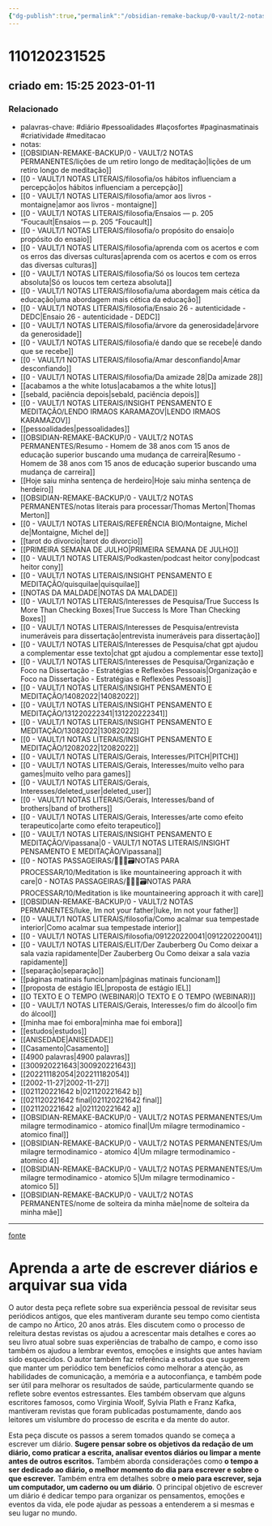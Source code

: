 ```yaml
---
{"dg-publish":true,"permalink":"/obsidian-remake-backup/0-vault/2-notas-permanentes/aprenda-a-arte-de-escrever-diarios-e-arquivar-sua-vida/","tags":["permanente","diário","pessoalidades","laçosfortes","paginasmatinais","criatividade","meditacao"],"dgHomeLink":true,"dgShowLocalGraph":true,"dgShowFileTree":true,"dgEnableSearch":true,"noteIcon":""}
---
```


# 110120231525
## criado em: 15:25 2023-01-11

### Relacionado
- palavras-chave: #diário #pessoalidades #laçosfortes #paginasmatinais #criatividade #meditacao 
- notas: 
- [[OBSIDIAN-REMAKE-BACKUP/0 - VAULT/2 NOTAS PERMANENTES/lições de um retiro longo de meditação\|lições de um retiro longo de meditação]]
- [[0 - VAULT/1 NOTAS LITERAIS/filosofia/os hábitos influenciam a percepção\|os hábitos influenciam a percepção]]
- [[0 - VAULT/1 NOTAS LITERAIS/filosofia/amor aos livros - montaigne\|amor aos livros - montaigne]]
- [[0 - VAULT/1 NOTAS LITERAIS/filosofia/Ensaios — p. 205 “Foucault\|Ensaios — p. 205 “Foucault]]
- [[0 - VAULT/1 NOTAS LITERAIS/filosofia/o propósito do ensaio\|o propósito do ensaio]]
- [[0 - VAULT/1 NOTAS LITERAIS/filosofia/aprenda com os acertos e com os erros das diversas culturas\|aprenda com os acertos e com os erros das diversas culturas]]
- [[0 - VAULT/1 NOTAS LITERAIS/filosofia/Só os loucos tem certeza absoluta\|Só os loucos tem certeza absoluta]]
- [[0 - VAULT/1 NOTAS LITERAIS/filosofia/uma abordagem mais cética da educação\|uma abordagem mais cética da educação]]
- [[0 - VAULT/1 NOTAS LITERAIS/filosofia/Ensaio 26 - autenticidade - DEDC\|Ensaio 26 - autenticidade - DEDC]]
- [[0 - VAULT/1 NOTAS LITERAIS/filosofia/árvore da generosidade\|árvore da generosidade]]
- [[0 - VAULT/1 NOTAS LITERAIS/filosofia/é dando que se recebe\|é dando que se recebe]]
- [[0 - VAULT/1 NOTAS LITERAIS/filosofia/Amar desconfiando\|Amar desconfiando]]
- [[0 - VAULT/1 NOTAS LITERAIS/filosofia/Da amizade 28\|Da amizade 28]]
- [[acabamos a the white lotus\|acabamos a the white lotus]]
- [[sebald, paciência depois\|sebald, paciência depois]]
- [[0 - VAULT/1 NOTAS LITERAIS/INSIGHT PENSAMENTO E MEDITAÇÃO/LENDO IRMAOS KARAMAZOV\|LENDO IRMAOS KARAMAZOV]]
- [[pessoalidades\|pessoalidades]]
- [[OBSIDIAN-REMAKE-BACKUP/0 - VAULT/2 NOTAS PERMANENTES/Resumo - Homem de 38 anos com 15 anos de educação superior buscando uma mudança de carreira\|Resumo - Homem de 38 anos com 15 anos de educação superior buscando uma mudança de carreira]]
- [[Hoje saiu minha sentença de herdeiro\|Hoje saiu minha sentença de herdeiro]]
- [[OBSIDIAN-REMAKE-BACKUP/0 - VAULT/2 NOTAS PERMANENTES/notas literais para processar/Thomas Merton\|Thomas Merton]]
- [[0 - VAULT/1 NOTAS LITERAIS/REFERÊNCIA BIO/Montaigne, Michel de\|Montaigne, Michel de]]
- [[tarot do divorcio\|tarot do divorcio]]
- [[PRIMEIRA SEMANA DE JULHO\|PRIMEIRA SEMANA DE JULHO]]
- [[0 - VAULT/1 NOTAS LITERAIS/Podkasten/podcast heitor cony\|podcast heitor cony]]
- [[0 - VAULT/1 NOTAS LITERAIS/INSIGHT PENSAMENTO E MEDITAÇÃO/quisquilae\|quisquilae]]
- [[NOTAS DA MALDADE\|NOTAS DA MALDADE]]
- [[0 - VAULT/1 NOTAS LITERAIS/Interesses de Pesquisa/True Success Is More Than Checking Boxes\|True Success Is More Than Checking Boxes]]
- [[0 - VAULT/1 NOTAS LITERAIS/Interesses de Pesquisa/entrevista inumeráveis para dissertação\|entrevista inumeráveis para dissertação]]
- [[0 - VAULT/1 NOTAS LITERAIS/Interesses de Pesquisa/chat gpt ajudou a complementar esse texto\|chat gpt ajudou a complementar esse texto]]
- [[0 - VAULT/1 NOTAS LITERAIS/Interesses de Pesquisa/Organização e Foco na Dissertação - Estratégias e Reflexões Pessoais\|Organização e Foco na Dissertação - Estratégias e Reflexões Pessoais]]
- [[0 - VAULT/1 NOTAS LITERAIS/INSIGHT PENSAMENTO E MEDITAÇÃO/14082022\|14082022]]
- [[0 - VAULT/1 NOTAS LITERAIS/INSIGHT PENSAMENTO E MEDITAÇÃO/131220222341\|131220222341]]
- [[0 - VAULT/1 NOTAS LITERAIS/INSIGHT PENSAMENTO E MEDITAÇÃO/13082022\|13082022]]
- [[0 - VAULT/1 NOTAS LITERAIS/INSIGHT PENSAMENTO E MEDITAÇÃO/12082022\|12082022]]
- [[0 - VAULT/1 NOTAS LITERAIS/Gerais, Interesses/PITCH\|PITCH]]
- [[0 - VAULT/1 NOTAS LITERAIS/Gerais, Interesses/muito velho para games\|muito velho para games]]
- [[0 - VAULT/1 NOTAS LITERAIS/Gerais, Interesses/deleted_user\|deleted_user]]
- [[0 - VAULT/1 NOTAS LITERAIS/Gerais, Interesses/band of brothers\|band of brothers]]
- [[0 - VAULT/1 NOTAS LITERAIS/Gerais, Interesses/arte como efeito terapeutico\|arte como efeito terapeutico]]
- [[0 - VAULT/1 NOTAS LITERAIS/INSIGHT PENSAMENTO E MEDITAÇÃO/Vipassana\|0 - VAULT/1 NOTAS LITERAIS/INSIGHT PENSAMENTO E MEDITAÇÃO/Vipassana]]
- [[0 - NOTAS PASSAGEIRAS/👨🏻‍💻🗃️NOTAS PARA PROCESSAR/10/Meditation is like mountaineering approach it with care\|0 - NOTAS PASSAGEIRAS/👨🏻‍💻🗃️NOTAS PARA PROCESSAR/10/Meditation is like mountaineering approach it with care]]
- [[OBSIDIAN-REMAKE-BACKUP/0 - VAULT/2 NOTAS PERMANENTES/luke, Im not your father\|luke, Im not your father]]
- [[0 - VAULT/1 NOTAS LITERAIS/filosofia/Como acalmar sua tempestade interior\|Como acalmar sua tempestade interior]]
- [[0 - VAULT/1 NOTAS LITERAIS/filosofia/091220220041\|091220220041]]
- [[0 - VAULT/1 NOTAS LITERAIS/ELIT/Der Zauberberg Ou Como deixar a sala vazia rapidamente\|Der Zauberberg Ou Como deixar a sala vazia rapidamente]]
- [[separação\|separação]]
- [[páginas matinais funcionam\|páginas matinais funcionam]]
- [[proposta de estágio IEL\|proposta de estágio IEL]]
- [[O TEXTO E O TEMPO (WEBINAR)\|O TEXTO E O TEMPO (WEBINAR)]]
- [[0 - VAULT/1 NOTAS LITERAIS/Gerais, Interesses/o fim do álcool\|o fim do álcool]]
- [[minha mae foi embora\|minha mae foi embora]]
- [[estudos\|estudos]]
- [[ANISEDADE\|ANISEDADE]]
- [[Casamento\|Casamento]]
- [[4900 palavras\|4900 palavras]]
- [[300920221643\|300920221643]]
- [[202211182054\|202211182054]]
- [[2002-11-27\|2002-11-27]]
- [[021120221642 b\|021120221642 b]]
- [[021120221642 final\|021120221642 final]]
- [[021120221642 a\|021120221642 a]]
- [[OBSIDIAN-REMAKE-BACKUP/0 - VAULT/2 NOTAS PERMANENTES/Um milagre termodinamico - atomico final\|Um milagre termodinamico - atomico final]]
- [[OBSIDIAN-REMAKE-BACKUP/0 - VAULT/2 NOTAS PERMANENTES/Um milagre termodinamico - atomico 4\|Um milagre termodinamico - atomico 4]]
- [[OBSIDIAN-REMAKE-BACKUP/0 - VAULT/2 NOTAS PERMANENTES/Um milagre termodinamico - atomico 5\|Um milagre termodinamico - atomico 5]]
- [[OBSIDIAN-REMAKE-BACKUP/0 - VAULT/2 NOTAS PERMANENTES/nome de solteira da minha mãe\|nome de solteira da minha mãe]]
---
[fonte](https://psyche.co/ideas/learn-the-art-of-journaling-and-archive-your-life)

# Aprenda a arte de escrever diários e arquivar sua vida

O autor desta peça reflete sobre sua experiência pessoal de revisitar seus periódicos antigos, que eles mantiveram durante seu tempo como cientista de campo no Ártico, 20 anos atrás. Eles discutem como o processo de releitura destas revistas os ajudou a acrescentar mais detalhes e cores ao seu livro atual sobre suas experiências de trabalho de campo, e como isso também os ajudou a lembrar eventos, emoções e insights que antes haviam sido esquecidos. O autor também faz referência a estudos que sugerem que manter um periódico tem benefícios como melhorar a atenção, as habilidades de comunicação, a memória e a autoconfiança, e também pode ser útil para melhorar os resultados de saúde, particularmente quando se reflete sobre eventos estressantes. Eles também observam que alguns escritores famosos, como Virginia Woolf, Sylvia Plath e Franz Kafka, mantiveram revistas que foram publicadas postumamente, dando aos leitores um vislumbre do processo de escrita e da mente do autor.

Esta peça discute os passos a serem tomados quando se começa a escrever um diário. **Sugere pensar sobre os objetivos da redação de um diário, como praticar a escrita, analisar eventos diários ou limpar a mente antes de outros escritos.** Também aborda considerações como **o tempo a ser dedicado ao diário, o melhor momento do dia para escrever e sobre o que escrever.** Também entra em detalhes sobre **o meio para escrever, seja um computador, um caderno ou um diário**. O principal objetivo de escrever um diário é dedicar tempo para organizar os pensamentos, emoções e eventos da vida, ele pode ajudar as pessoas a entenderem a si mesmas e seu lugar no mundo.